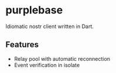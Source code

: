 # purplebase

Idiomatic nostr client written in Dart.


## Features

 - Relay pool with automatic reconnection
 - Event verification in isolate
 